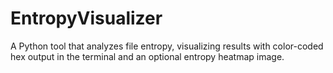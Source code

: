 # EntropyVisualizer
A Python tool that analyzes file entropy, visualizing results with color-coded hex output in the terminal and an optional entropy heatmap image.
